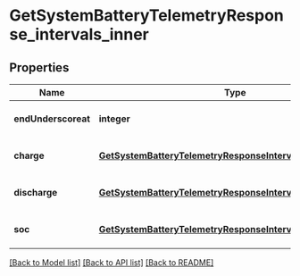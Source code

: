 # GetSystemBatteryTelemetryResponse_intervals_inner

## Properties
Name | Type | Description | Notes
------------ | ------------- | ------------- | -------------
**endUnderscoreat** | **integer** |  | [optional] [default to null]
**charge** | [**GetSystemBatteryTelemetryResponseIntervalsInnerCharge**](GetSystemBatteryTelemetryResponseIntervalsInnerCharge.md) |  | [optional] [default to null]
**discharge** | [**GetSystemBatteryTelemetryResponseIntervalsInnerDischarge**](GetSystemBatteryTelemetryResponseIntervalsInnerDischarge.md) |  | [optional] [default to null]
**soc** | [**GetSystemBatteryTelemetryResponseIntervalsInnerSoc**](GetSystemBatteryTelemetryResponseIntervalsInnerSoc.md) |  | [optional] [default to null]

[[Back to Model list]](../README.md#documentation-for-models) [[Back to API list]](../README.md#documentation-for-api-endpoints) [[Back to README]](../README.md)


